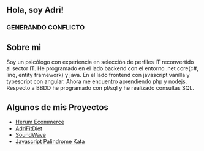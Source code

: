 ## Hola, soy Adri!
### GENERANDO CONFLICTO

## Sobre mi
Soy un psicólogo con experiencia en selección de perfiles IT reconvertido al sector IT.
He programado en el lado backend con el entorno .net core(c#, linq, entity framework) y java.
En el lado frontend con javascript vanilla y typescript con angular.
Ahora me encuentro aprendiendo php y nodejs.
Respecto a BBDD he programado con pl/sql y he realizado consultas SQL.

## Algunos de mis Proyectos
- [Herum Ecommerce](https://github.com/adrilerna94/ecommerce-herum.git)
- [AdriFitDiet](https://github.com/adrilerna94/AdriFitDiet.git)
- [SoundWave](https://github.com/adrilerna94/soundwave-adrilerna94.git)
- [Javascript Palindrome Kata](https://github.com/adrilerna94/kata-js-test-palindrome.git)
